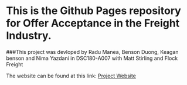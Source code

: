 # This is the Github Pages repository for Offer Acceptance in the Freight Industry.

###This project was devloped by Radu Manea, Benson Duong, Keagan benson and Nima Yazdani in DSC180-A007 with Matt Stirling and Flock Freight

The website can be found at this link: [Project Website](https://radumanea23.github.io/UCSDFlockFreightCapstone/)

